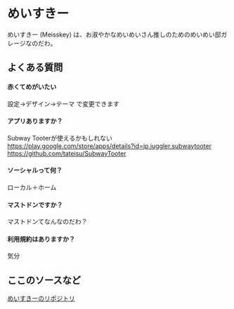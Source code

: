 # めいすきー
めいすきー (Meisskey) は、お淑やかなめいめいさん推しのためのめいめい邸ガレージなのだわ。

## よくある質問

#### 赤くてめがいたい
設定→デザイン→テーマ で変更できます

#### アプリありますか？
Subway Tooterが使えるかもしれない 
https://play.google.com/store/apps/details?id=jp.juggler.subwaytooter
https://github.com/tateisu/SubwayTooter

#### ソーシャルって何？  
ローカル＋ホーム

#### マストドンですか？
マストドンてなんなのだわ？

#### 利用規約はありますか？
気分

## ここのソースなど

[めいすきーのリポジトリ](https://github.com/mei23/misskey/tree/mei-m544)  
